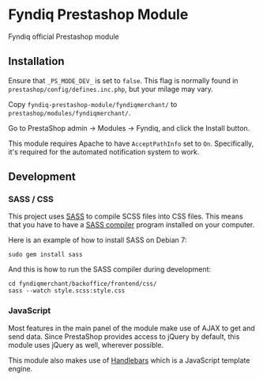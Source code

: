 # Fyndiq Prestashop Module

Fyndiq official Prestashop module

## Installation

Ensure that `_PS_MODE_DEV_` is set to `false`.
This flag is normally found in `prestashop/config/defines.inc.php`, but your milage may vary.

Copy `fyndiq-prestashop-module/fyndiqmerchant/` to `prestashop/modules/fyndiqmerchant/`.

Go to PrestaShop admin -> Modules -> Fyndiq, and click the Install button.

This module requires Apache to have `AcceptPathInfo` set to `On`.
Specifically, it's required for the automated notification system to work.

## Development

### SASS / CSS

This project uses [SASS](http://sass-lang.com/) to compile SCSS files into CSS files.
This means that you have to have a [SASS compiler](http://sass-lang.com/install) program installed on your computer.

Here is an example of how to install SASS on Debian 7:

```
sudo gem install sass
```

And this is how to run the SASS compiler during development:

```
cd fyndiqmerchant/backoffice/frontend/css/
sass --watch style.scss:style.css
```

### JavaScript

Most features in the main panel of the module make use of AJAX to get and send data.
Since PrestaShop provides access to jQuery by default, this module uses jQuery as well, wherever possible.

This module also makes use of [Handlebars](http://handlebarsjs.com/) which is a JavaScript template engine.
